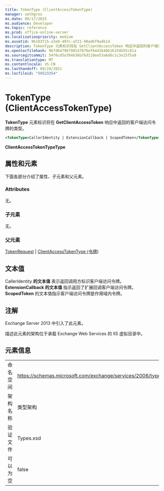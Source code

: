```yaml
---
title: TokenType (ClientAccessTokenType)
manager: sethgros
ms.date: 09/17/2015
ms.audience: Developer
ms.topic: reference
ms.prod: office-online-server
ms.localizationpriority: medium
ms.assetid: 96103f15-a3e0-497c-af21-90adbf9a4b14
description: TokenType 元素标识将在 GetClientAccessToken 响应中返回的客户端访问令牌的类型。
ms.openlocfilehash: 967d64796799147876ef6443b40b16154b55c01a
ms.sourcegitcommit: 54f6cd5a704b36b76d110ee53a6d6c1c3e15f5a9
ms.translationtype: MT
ms.contentlocale: zh-CN
ms.lasthandoff: 09/24/2021
ms.locfileid: "59523354"
---
```

# <a name="tokentype-clientaccesstokentype"></a>TokenType (ClientAccessTokenType)

**TokenType** 元素标识将在 **GetClientAccessToken** 响应中返回的客户端访问令牌的类型。 
  
```XML
<TokenType>CallerIdentity | ExtensionCallback | ScopedToken</TokenType>
```

 **ClientAccessTokenTypeType**
## <a name="attributes-and-elements"></a>属性和元素

下面各部分介绍了属性、子元素和父元素。
  
### <a name="attributes"></a>Attributes

无。
  
### <a name="child-elements"></a>子元素

无。
  
### <a name="parent-elements"></a>父元素

[TokenRequest](tokenrequest.md)  | [ClientAccessTokenType (令牌](token-clientaccesstokentype.md)) 
  
## <a name="text-value"></a>文本值

CallerIdentity **的文本值** 表示返回调用方标识客户端访问令牌。 **ExtensionCallback 的文本值** 指示返回了扩展回调客户端访问令牌。 **ScopedToken** 的文本值指示客户端访问令牌是作用域内令牌。 
  
## <a name="remarks"></a>注解

Exchange Server 2013 中引入了此元素。
  
描述此元素的架构位于承载 Exchange Web Services 的 IIS 虚拟目录中。
  
## <a name="element-information"></a>元素信息

|||
|:-----|:-----|
|命名空间  <br/> |https://schemas.microsoft.com/exchange/services/2006/types  <br/> |
|架构名称  <br/> |类型架构  <br/> |
|验证文件  <br/> |Types.xsd  <br/> |
|可以为空  <br/> |false  <br/> |
   

